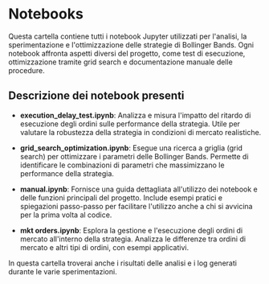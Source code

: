 # Notebooks

Questa cartella contiene tutti i notebook Jupyter utilizzati per l'analisi, la sperimentazione e l'ottimizzazione delle strategie di Bollinger Bands. Ogni notebook affronta aspetti diversi del progetto, come test di esecuzione, ottimizzazione tramite grid search e documentazione manuale delle procedure.

## Descrizione dei notebook presenti

- **execution_delay_test.ipynb**: Analizza e misura l'impatto del ritardo di esecuzione degli ordini sulle performance della strategia. Utile per valutare la robustezza della strategia in condizioni di mercato realistiche.

- **grid_search_optimization.ipynb**: Esegue una ricerca a griglia (grid search) per ottimizzare i parametri delle Bollinger Bands. Permette di identificare le combinazioni di parametri che massimizzano le performance della strategia.

- **manual.ipynb**: Fornisce una guida dettagliata all'utilizzo dei notebook e delle funzioni principali del progetto. Include esempi pratici e spiegazioni passo-passo per facilitare l'utilizzo anche a chi si avvicina per la prima volta al codice.

- **mkt orders.ipynb**: Esplora la gestione e l'esecuzione degli ordini di mercato all'interno della strategia. Analizza le differenze tra ordini di mercato e altri tipi di ordini, con esempi applicativi.

In questa cartella troverai anche i risultati delle analisi e i log generati durante le varie sperimentazioni.
